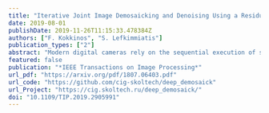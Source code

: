 ```yaml
---
title: "Iterative Joint Image Demosaicking and Denoising Using a Residual Denoising Network"
date: 2019-08-01
publishDate: 2019-11-26T11:15:33.478384Z
authors: ["F. Kokkinos", "S. Lefkimmiatis"]
publication_types: ["2"]
abstract: "Modern digital cameras rely on the sequential execution of separate image processing steps to produce realistic images. The first two steps are usually related to denoising and demosaicking, where the former aims to reduce noise from the sensor and the latter converts a series of light intensity readings to color images. Modern approaches try to jointly solve these problems, i.e., joint denoising-demosaicking, which is an inherently ill-posed problem given that two-thirds of the intensity information is missing and the rest is perturbed by noise. While there are several machine learning systems that have been recently introduced to solve this problem, the majority of them rely on generic network architectures, which do not explicitly consider the physical image model. In this paper, we propose a novel algorithm that is inspired by powerful classical image regularization methods, large-scale optimization, and deep learning techniques. Consequently, our derived iterative optimization algorithm, which involves a trainable denoising network, has a transparent and clear interpretation compared with other black-box data driven approaches. Our extensive experimentation line demonstrates that our proposed method outperforms any previous approaches for both noisy and noise-free data across many different datasets. This improvement in reconstruction quality is attributed to the rigorous derivation of an iterative solution and the principled way we design our denoising network architecture, which as a result requires fewer trainable parameters than the current state-of-the-art solution, and furthermore can be efficiently trained by using a significantly smaller number of training data than existing deep demosaicking networks."
featured: false
publication: "*IEEE Transactions on Image Processing*"
url_pdf: "https://arxiv.org/pdf/1807.06403.pdf"
url_code: "https://github.com/cig-skoltech/deep_demosaick"
url_Project: "https://cig.skoltech.ru/deep_demosaick/"
doi: "10.1109/TIP.2019.2905991"
---
```

